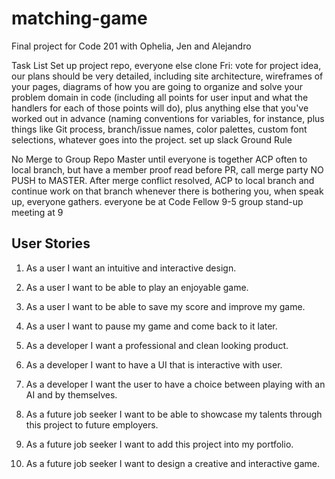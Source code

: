 # matching-game
Final project for Code 201 with Ophelia, Jen and Alejandro




Task List
Set up project repo, everyone else clone
Fri: vote for project idea, our plans should be very detailed, including site architecture, wireframes of your pages, diagrams of how you are going to organize and solve your problem domain in code (including all points for user input and what the handlers for each of those points will do), plus anything else that you've worked out in advance (naming conventions for variables, for instance, plus things like Git process, branch/issue names, color palettes, custom font selections, whatever goes into the project.
set up slack
Ground Rule

No Merge to Group Repo Master until everyone is together
ACP often to local branch, but have a member proof read before PR, call merge party
NO PUSH to MASTER. After merge conflict resolved, ACP to local branch and continue work on that branch
whenever there is bothering you, when speak up, everyone gathers.
everyone be at Code Fellow 9-5
group stand-up meeting at 9


## User Stories

1. As a user I want an intuitive and interactive design.
2. As a user I want to be able to play an enjoyable game.
3. As a user I want to be able to save my score and improve my game.
4. As a user I want to pause my game and come back to it later.

1. As a developer I want a professional and clean looking product.
2. As a developer I want to have a UI that is interactive with user.
3. As a developer I want the user to have a choice between playing with an AI and by themselves.

1. As a future job seeker I want to be able to showcase my talents through this project to future employers.
2. As a future job seeker I want to add this project into my portfolio.
3. As a future job seeker I want to design a creative and interactive game.
